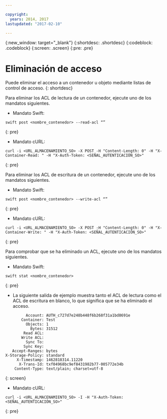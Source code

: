 ```yaml
---

copyright:
  years: 2014, 2017
lastupdated: "2017-02-10"

---
```

{:new_window: target="_blank"}
{:shortdesc: .shortdesc}
{:codeblock: .codeblock}
{:screen: .screen}
{:pre: .pre}


# Eliminación de acceso

Puede eliminar el acceso a un contenedor u objeto mediante listas de control de acceso.
{: shortdesc}

Para eliminar los ACL de lectura de un contenedor, ejecute uno de los mandatos siguientes.

* Mandato Swift:

```
swift post <nombre_contenedor> --read-acl “”
```
{: pre}

* Mandato cURL:

```
curl -i <URL_ALMACENAMIENTO_SO> -X POST -H "Content-Length: 0" -H "X-Container-Read: " -H "X-Auth-Token: <SEÑAL_AUTENTICACIÓN_SO>"
```
{: pre}

Para eliminar los ACL de escritura de un contenedor, ejecute uno de los mandatos siguientes.

* Mandato Swift:

```
swift post <nombre_contenedor> --write-acl “”
```
{: pre}

* Mandato cURL:

```
curl -i <URL_ALMACENAMIENTO_SO> -X POST -H "Content-Length: 0" -H "X-Container-Write: " -H "X-Auth-Token: <SEÑAL_AUTENTICACIÓN_SO>"
```
{: pre}

Para comprobar que se ha eliminado un ACL, ejecute uno de los mandatos siguientes.

* Mandato Swift:

```
swift stat <nombre_contenedor>
```
{: pre}

* La siguiente salida de ejemplo muestra tanto el ACL de lectura como el ACL de escritura en blanco, lo que significa que se ha eliminado el acceso.

```
         Account: AUTH_c727d7e248b448f6b268f31a1bd8691e
       Container: Test
         Objects: 1
           Bytes: 31512
        Read ACL:
       Write ACL:
         Sync To:
        Sync Key:
   Accept-Ranges: bytes
X-Storage-Policy: standard
     X-Timestamp: 1462818314.11220
      X-Trans-Id: txf04968bc9ef8431982b77-005772e34b
    Content-Type: text/plain; charset=utf-8
```
{: screen}

* Mandato cURL:

```
curl -i <URL_ALMACENAMIENTO_SO> -I -H "X-Auth-Token: <SEÑAL_AUTENTICACIÓN_SO>"
```
{: pre}
